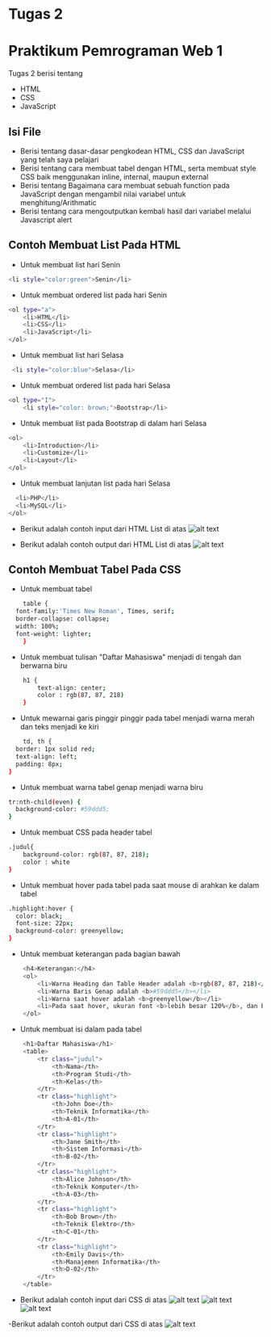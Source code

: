 # Tugas 2
# Praktikum Pemrograman Web 1

Tugas 2 berisi tentang

- HTML
- CSS
- JavaScript
  
## Isi File

- Berisi tentang dasar-dasar pengkodean HTML, CSS dan JavaScript yang telah saya pelajari
- Berisi tentang cara membuat tabel dengan HTML, serta membuat style CSS baik menggunakan inline, internal, maupun external
- Berisi tentang Bagaimana cara membuat sebuah function pada JavaScript dengan mengambil nilai variabel untuk menghitung/Arithmatic
- Berisi tentang cara mengoutputkan kembali hasil dari variabel melalui Javascript alert

## Contoh Membuat List Pada HTML

- Untuk membuat list hari Senin
```sh
<li style="color:green">Senin</li>
```

- Untuk membuat ordered list pada hari Senin
```sh
<ol type="a">
    <li>HTML</li>
    <li>CSS</li>
    <li>JavaScript</li>
</ol>
```

- Untuk membuat list hari Selasa
```sh
 <li style="color:blue">Selasa</li>
```

- Untuk membuat ordered list pada hari Selasa
```sh
<ol type="I">
    <li style="color: brown;">Bootstrap</li>
```

- Untuk membuat list pada Bootstrap di dalam hari Selasa
```sh
<ol>
    <li>Introduction</li>
    <li>Customize</li>
    <li>Layout</li>
</ol>
```

- Untuk membuat lanjutan list pada hari Selasa
```sh
  <li>PHP</li>
  <li>MySQL</li>
</ol>
```

- Berikut adalah contoh input dari HTML List di atas
![alt text](https://github.com/IlhamBudimansyah/Praktikum-Web1/blob/main/SS%20Input%20HTML.png)

- Berikut adalah contoh output dari HTML List di atas
![alt text](https://github.com/IlhamBudimansyah/Praktikum-Web1/blob/main/SS%20OUTPUT%20HTML.png)

## Contoh Membuat Tabel Pada CSS

- Untuk membuat tabel
```sh
    table {
  font-family:'Times New Roman', Times, serif;
  border-collapse: collapse;
  width: 100%;
  font-weight: lighter;
    }
```

- Untuk membuat tulisan "Daftar Mahasiswa" menjadi di tengah dan berwarna biru
```sh
    h1 {
        text-align: center;
        color : rgb(87, 87, 218)
    }
```

- Untuk mewarnai garis pinggir pinggir pada tabel menjadi warna merah dan teks menjadi ke kiri
```sh
    td, th {
  border: 1px solid red;
  text-align: left;
  padding: 8px;
}
```

- Untuk membuat warna tabel genap menjadi warna biru
```sh
tr:nth-child(even) {
  background-color: #59ddd5;
}
```

- Untuk membuat CSS pada header tabel
```sh
.judul{
    background-color: rgb(87, 87, 218);
    color : white
}
```

- Untuk membuat hover pada tabel pada saat mouse di arahkan ke dalam tabel
```sh
.highlight:hover {
  color: black;
  font-size: 22px;
  background-color: greenyellow;
}
```

- Untuk membuat keterangan pada bagian bawah
```sh
    <h4>Keterangan:</h4>
    <ol>
        <li>Warna Heading dan Table Header adalah <b>rgb(87, 87, 218)</b></li>
        <li>Warna Baris Genap adalah <b>#59ddd5</b></li>
        <li>Warna saat hover adalah <b>greenyellow</b></li>
        <li>Pada saat hover, ukuran font <b>lebih besar 120%</b>, dan berubah menjadi <b>BOLD</b></li>
    </ol>
```

- Untuk membuat isi dalam pada tabel
```sh
    <h1>Daftar Mahasiswa</h1>
    <table>
        <tr class="judul">
            <th>Nama</th>
            <th>Program Studi</th>
            <th>Kelas</th>
        </tr>
        <tr class="highlight">
            <th>John Doe</th>
            <th>Teknik Informatika</th>
            <th>A-01</th>
        </tr>
        <tr class="highlight">
            <th>Jane Smith</th>
            <th>Sistem Informasi</th>
            <th>B-02</th>
        </tr>
        <tr class="highlight">
            <th>Alice Johnson</th>
            <th>Teknik Komputer</th>
            <th>A-03</th>
        </tr>
        <tr class="highlight">
            <th>Bob Brown</th>
            <th>Teknik Elektro</th>
            <th>C-01</th>
        </tr>
        <tr class="highlight">
            <th>Emily Davis</th>
            <th>Manajemen Informatika</th>
            <th>D-02</th>
        </tr>
    </table>
```

- Berikut adalah contoh input dari CSS di atas
![alt text](https://github.com/IlhamBudimansyah/Praktikum-Web1/blob/main/SS%20INPUT%20CSS%201.png)
![alt text](https://github.com/IlhamBudimansyah/Praktikum-Web1/blob/main/SS%20INPUT%20CSS%202.png)
![alt text](https://github.com/IlhamBudimansyah/Praktikum-Web1/blob/main/SS%20INPUT%20CSS%203.png)

-Berikut adalah contoh output dari CSS di atas
![alt text](https://github.com/IlhamBudimansyah/Praktikum-Web1/blob/main/SS%20OUTPUT%20CSS.png)
